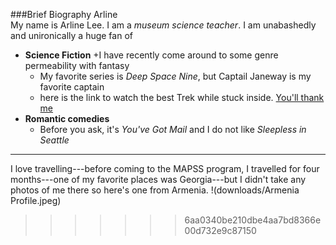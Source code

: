 
###Brief Biography Arline  
My name is Arline Lee. I am a *museum science teacher*. I am unabashedly and unironically a huge fan of 
* **Science Fiction**
   +I have recently come around to some genre permeability with fantasy
   + My favorite series is *Deep Space Nine*, but Captail Janeway is my favorite captain 
   + here is the link to watch the best Trek while stuck inside. [You'll thank me](https://www.netflix.com/title/70158330?source=35) 
* **Romantic comedies**
    + Before you ask, it's *You've Got Mail* and I do not like *Sleepless in Seattle*
---------
I love travelling---before coming to the MAPSS program, I travelled for four months---one of my favorite places was Georgia---but I didn't take any photos of me there so here's one from Armenia. 
!(downloads/Armenia Profile.jpeg)

>>>>>>> 6aa0340be210dbe4aa7bd8366e00d732e9c87150
